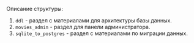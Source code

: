 Описание структуры:
1. `ddl` - раздел c материалами для архитектуры базы данных.
2. `movies_admin` - раздел для панели администратора.
3. `sqlite_to_postgres` - раздел с материалами по миграции данных.
